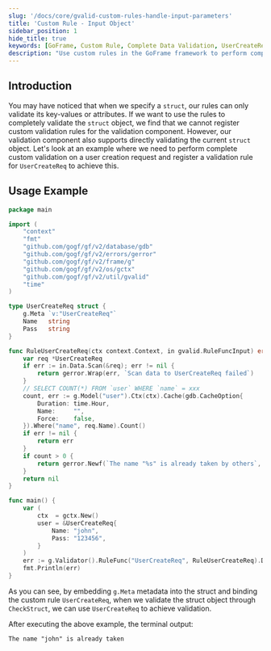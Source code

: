 ```yaml
---
slug: '/docs/core/gvalid-custom-rules-handle-input-parameters'
title: 'Custom Rule - Input Object'
sidebar_position: 1
hide_title: true
keywords: [GoFrame, Custom Rule, Complete Data Validation, UserCreateReq, Validation Component, Struct Validation, GoFrame Framework, gvalid, Data Validation, Validation Rule]
description: "Use custom rules in the GoFrame framework to perform complete data validation on structs. By adding the metadata g.Meta to a struct, you can register and use custom validation rules such as UserCreateReq to validate user creation requests. Sample code demonstrates how to implement and apply custom validation methods to ensure data uniqueness and validity."
---
```


## Introduction

You may have noticed that when we specify a `struct`, our rules can only validate its key-values or attributes. If we want to use the rules to completely validate the `struct` object, we find that we cannot register custom validation rules for the validation component. However, our validation component also supports directly validating the current `struct` object. Let's look at an example where we need to perform complete custom validation on a user creation request and register a validation rule for `UserCreateReq` to achieve this.

## Usage Example

```go
package main

import (
    "context"
    "fmt"
    "github.com/gogf/gf/v2/database/gdb"
    "github.com/gogf/gf/v2/errors/gerror"
    "github.com/gogf/gf/v2/frame/g"
    "github.com/gogf/gf/v2/os/gctx"
    "github.com/gogf/gf/v2/util/gvalid"
    "time"
)

type UserCreateReq struct {
    g.Meta `v:"UserCreateReq"`
    Name   string
    Pass   string
}

func RuleUserCreateReq(ctx context.Context, in gvalid.RuleFuncInput) error {
    var req *UserCreateReq
    if err := in.Data.Scan(&req); err != nil {
        return gerror.Wrap(err, `Scan data to UserCreateReq failed`)
    }
    // SELECT COUNT(*) FROM `user` WHERE `name` = xxx
    count, err := g.Model("user").Ctx(ctx).Cache(gdb.CacheOption{
        Duration: time.Hour,
        Name:     "",
        Force:    false,
    }).Where("name", req.Name).Count()
    if err != nil {
        return err
    }
    if count > 0 {
        return gerror.Newf(`The name "%s" is already taken by others`, req.Name)
    }
    return nil
}

func main() {
    var (
        ctx  = gctx.New()
        user = &UserCreateReq{
            Name: "john",
            Pass: "123456",
        }
    )
    err := g.Validator().RuleFunc("UserCreateReq", RuleUserCreateReq).Data(user).Run(ctx)
    fmt.Println(err)
}
```

As you can see, by embedding `g.Meta` metadata into the struct and binding the custom rule `UserCreateReq`, when we validate the struct object through `CheckStruct`, we can use `UserCreateReq` to achieve validation.

After executing the above example, the terminal output:

```
The name "john" is already taken
```